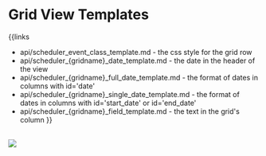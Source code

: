 Grid View Templates
===============================

{{links
- api/scheduler_event_class_template.md - the css style for the grid row
- api/scheduler_{gridname}_date_template.md - the date in the header of the view
- api/scheduler_{gridname}_full_date_template.md - the format of dates in columns with id='date'
- api/scheduler_{gridname}_single_date_template.md - the format of dates in columns with id='start_date' or id='end_date'
- api/scheduler_{gridname}_field_template.md - the text in the grid's column
}}


<br>

<img src="api/grid_view_templates.png"/>
